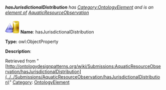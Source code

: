 ___hasJurisdictionalDistribution__ has [Category:OntologyElement](../../Category/OntologyElement "Category:OntologyElement") and is an [element of](../../Property/ElementOf "Property:ElementOf") [AquaticResourceObservation](../../Submissions/AquaticResourceObservation "Submissions:AquaticResourceObservation")_


  




[![ObjectProperty](../../images/thumb/c/c3/ObjectProperty.gif/45px-ObjectProperty.gif)](../../Image/ObjectProperty.gif "ObjectProperty")
__Name__: hasJurisdictionalDistribution 


__Type:__ owl:ObjectProperty 


__Description__: 





Retrieved from "[http://ontologydesignpatterns.org/wiki/Submissions:AquaticResourceObservation/hasJurisdictionalDistribution](../../Submissions/AquaticResourceObservation/hasJurisdictionalDistribution)"
 [Category](http://ontologydesignpatterns.org/wiki/Special:Categories "Special:Categories"): [OntologyElement](../../Category/OntologyElement "Category:OntologyElement")